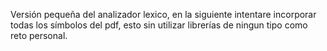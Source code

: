 Versión pequeña del analizador lexico, en la siguiente intentare incorporar todas los símbolos del pdf,
esto sin utilizar librerías de ningun tipo como reto personal.
